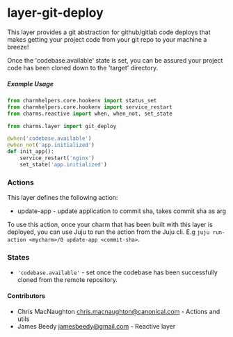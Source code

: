 # layer-git-deploy

This layer provides a git abstraction for github/gitlab code deploys that
makes getting your project code from your git repo to your machine a breeze!

Once the 'codebase.available' state is set, you can be assured your project code has been
cloned down to the 'target' directory.

##### Example Usage
```python
from charmhelpers.core.hookenv import status_set
from charmhelpers.core.hookenv import service_restart
from charms.reactive import when, when_not, set_state

from charms.layer import git_deploy

@when('codebase.available')
@when_not('app.initialized')
def init_app():
    service_restart('nginx')
    set_state('app.initialized')
```

### Actions
This layer defines the following action:
* update-app <commit-sha> - update application to commit sha, takes commit sha as arg

To use this action, once your charm that has been built with this layer is deployed,
you can use Juju to run the action from the Juju cli. E.g `juju run-action <mycharm>/0 update-app <commit-sha>`.

### States
* `'codebase.available'` - set once the codebase has been successfully cloned from the remote repository.


#### Contributors
* Chris MacNaughton <chris.macnaughton@canonical.com> - Actions and utils
* James Beedy <jamesbeedy@gmail.com> - Reactive layer
